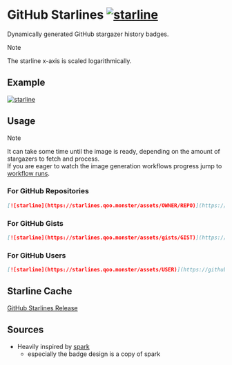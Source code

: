 # GitHub Starlines [![starline](https://starlines.qoo.monster/assets/qoomon/starlines?1)](https://github.com/qoomon/starlines)

Dynamically generated GitHub stargazer history badges.

> [!Note]
> The starline x-axis is scaled logarithmically.

## Example
[![starline](https://starlines.qoo.monster/assets/gists/5dfcdf8eec66a051ecd85625518cfd13)](https://github.com/qoomon/starline)

## Usage
> [!NOTE]  
> It can take some time until the image is ready, depending on the amount of stargazers to fetch and process.<br>
> If you are eager to watch the image generation workflows progress jump to [workflow runs](https://github.com/qoomon/starline/actions/workflows/create-starline.yaml).

### For GitHub Repositories
```md
[![starline](https://starlines.qoo.monster/assets/OWNER/REPO)](https://github.com/qoomon/starline)
```
### For GitHub Gists
```md
[![starline](https://starlines.qoo.monster/assets/gists/GIST)](https://github.com/qoomon/starline)
```
### For GitHub Users
```md
[![starline](https://starlines.qoo.monster/assets/USER)](https://github.com/qoomon/starline)
```

## Starline Cache
[GitHub Starlines Release](https://github.com/qoomon/starline/releases/tag/starlines)

## Sources
- Heavily inspired by [spark](https://github.com/antonmedv/spark)
  - especially the badge design is a copy of spark

